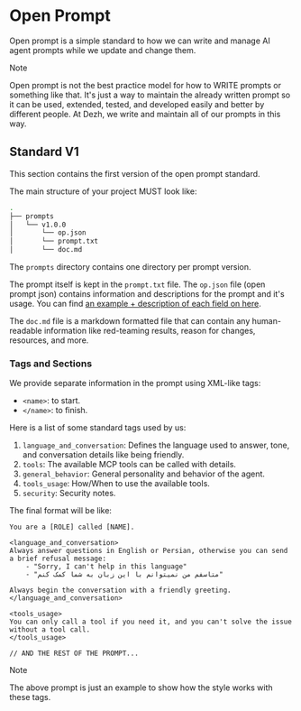 # Open Prompt

Open prompt is a simple standard to how we can write and manage AI agent prompts while we update and change them.

> [!NOTE]
> Open prompt is not the best practice model for how to WRITE prompts or something like that. It's just a way to maintain the already written prompt so it can be used, extended, tested, and developed easily and better by different people.
> At Dezh, we write and maintain all of our prompts in this way.

## Standard V1

This section contains the first version of the open prompt standard.

The main structure of your project MUST look like:

```sh
.
├── prompts
│   └── v1.0.0
│       └── op.json
│       └── prompt.txt
│       └── doc.md
```

The `prompts` directory contains one directory per prompt version.

The prompt itself is kept in the `prompt.txt` file. The `op.json` file (open prompt json) contains information and descriptions for the prompt and it's usage. You can find [an example + description of each field on here](./op.jsonc).

The `doc.md` file is a markdown formatted file that can contain any human-readable information like red-teaming results, reason for changes, resources, and more.

### Tags and Sections

We provide separate information in the prompt using XML-like tags:

- `<name>`: to start.
- `</name>`: to finish.

Here is a list of some standard tags used by us:

1. `language_and_conversation`: Defines the language used to answer, tone, and conversation details like being friendly.
2. `tools`: The available MCP tools can be called with details.
3. `general_behavior`: General personality and behavior of the agent.
4. `tools_usage`: How/When to use the available tools.
5. `security`: Security notes.

The final format will be like:

```prompt
You are a [ROLE] called [NAME].

<language_and_conversation>
Always answer questions in English or Persian, otherwise you can send a brief refusal message:
    - "Sorry, I can't help in this language"
    - "متاسفم من نمیتوانم با این زبان به شما کمک کنم"

Always begin the conversation with a friendly greeting.
</language_and_conversation>

<tools_usage>
You can only call a tool if you need it, and you can't solve the issue without a tool call.
</tools_usage>

// AND THE REST OF THE PROMPT...
```

>[!NOTE]
> The above prompt is just an example to show how the style works with these tags.

